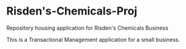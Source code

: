 # Risden's-Chemicals-Proj

Repository housing application for Risden's Chemicals Business

This is a Transactional Management application for a small business.
